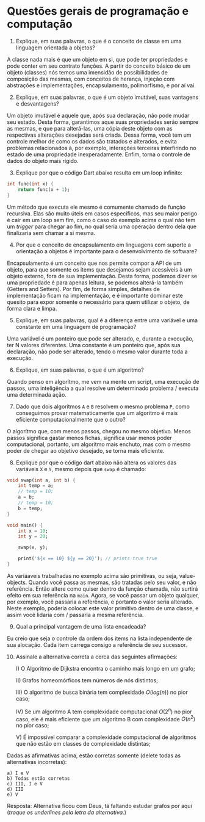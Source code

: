 # Questões gerais de programação e computação

1) Explique, em suas palavras, o que é o conceito de classe em uma linguagem orientada a objetos?

A classe nada mais é que um objeto em si, que pode ter propriedades e pode conter em seu contrato funções. A partir do conceito básico de um objeto (classes) nós temos uma imensidão de possibilidades de composição das mesmas, com conceitos de herança, injeção com abstrações e implementações, encapsulamento, polimorfismo, e por aí vai.

2) Explique, em suas palavras, o que é um objeto imutável, suas vantagens e desvantagens?

Um objeto imutável é aquele que, após sua declaração, não pode mudar seu estado. Desta forma, garantimos aque suas propriedades serão sempre as mesmas, e que para alterá-las, uma cópia deste objeto com as respectivas alterações desejadas será criada. Dessa forma, você tem um controle melhor de como os dados são tratados e alterados, e evita problemas relacionados à, por exemplo, interações terceiras interfirindo no estado de uma propriedade inexperadamente. Enfim, torna o controle de dados do objeto mais rígido.

3) Explique por que o código Dart abaixo resulta em um loop infinito:

```dart
int func(int x) {
    return func(x + 1);
}
```

Um método que executa ele mesmo é comumente chamado de função recursiva. Elas são muito úteis em casos específicos, mas seu maior perigo é cair em um loop sem fim, como o caso do exemplo acima o qual não tem um _trigger_ para chegar ao fim, no qual seria uma operação dentro dela que finalizaria sem chamar a si mesma.

4) Por que o conceito de encapsulamento em linguagens com suporte a orientação a objetos é importante para o desenvolvimento de software?

Encapsulamento é um conceito que nos permite compor a API de um objeto, para que somente os items que desejamos sejam acessíveis à um objeto externo, fora de sua implementação. Desta forma, podemos dizer se uma propriedade é para apenas leitura, se podemos alterá-la também (Getters and Setters). Por fim, de forma simples, detalhes de implementação ficam na implementação, e é importante dominar este quesito para expor somente o necessário para quem utilizar o objeto, de forma clara e limpa.

5) Explique, em suas palavras, qual é a diferença entre uma variável e uma constante em uma linguagem de programação?

Uma variável é um ponteiro que pode ser alterado, e, durante a execução, ter N valores diferentes. Uma constante é um ponteiro que, após sua declaração, não pode ser alterado, tendo o mesmo valor durante toda a execução.

6) Explique, em suas palavras, o que é um algoritmo?

Quando penso em algorítmo, me vem na mente um script, uma execução de passos, uma inteligência a qual resolve um determinado problema / executa uma determinada ação.

7) Dado que dois algoritmos `A` e `B` resolvem o mesmo problema `P`, como conseguimos provar matematicamente que um algoritmo é mais eficiente computacionalmente que o outro?

O algorítmo que, com menos passos, chegou no mesmo objetivo. Menos passos significa gastar menos fichas, significa usar menos poder computacional, portanto, um algoritmo mais enchuto, mas com o mesmo poder de chegar ao objetivo desejado, se torna mais eficiente.

8) Explique por que o código dart abaixo não altera os valores das variáveis `X` e `Y`, mesmo depois que `swap` é chamado:

```dart
void swap(int a, int b) {
    int temp = a;
    // temp = 10;
    a = b;
    // temp = 10;
    b = temp;
}

void main() {
    int x = 10;
    int y = 20;

    swap(x, y);

    print('${x == 10} ${y == 20}'); // prints true true
}
```

As variáaveis trabalhadas no exemplo acima são primitivas, ou seja, value-objects. Quando você passa as mesmas, são tratadas pelo seu valor, e não referência. Então altere como quiser dentro da função chamada, não surtirá efeito em sua referência na `main`. Agora, se você passar um objeto qualquer, por exemplo, você passaria a referência, e portanto o valor seria alterado. Neste exemplo, poderia colocar este valor primitivo dentro de uma classe, e assim você lidaria com / passaria a mesma referência.

9) Qual a principal vantagem de uma lista encadeada?

Eu creio que seja o controle da ordem dos items na lista independente de sua alocação. Cada item carrega consigo a referência de seu sucessor.

10) Assinale a alternativa correta a cerca das seguintes afirmações:

    I) O Algoritmo de Dijkstra encontra o caminho mais longo em um grafo;

    II) Grafos homeomórficos tem números de nós distintos;

    III) O algoritmo de busca binária tem complexidade $O(log(n))$ no pior caso;

    IV) Se um algoritmo A tem complexidade computacional $O(2^n)$ no pior caso, ele é mais eficiente
    que um algoritmo B com complexidade $O(n^2)$ no pior caso;

    V) É impossível comparar a complexidade computacional de algoritmos que não estão em classes de complexidade distintas;

Dadas as afirmativas acima, estão corretas somente (delete todas as alternativas incorretas):

    a) I e V
    b) Todas estão corretas
    c) III, I e V
    d) III
    e) V

Resposta: Alternativa ficou com Deus, tá faltando estudar grafos por aqui (*troque os underlines pela letra da alternativa.*)